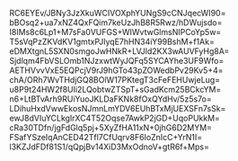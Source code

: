 RC6EYEv/JBNy3JzXkuWCIVOXphYUNgS9cCNJqecWI90=
bBOsq2+ua7xNZ4QxFQim7keUzJhB8R5Rwz/hDWujsdo=
I8IMs8c6Lp1+M7sFa0VUFGS+WIWvtwGlmsNIPCoYp5w=
T5sVqPzZKVdKV1gmtxPJIyqE7hHN34iY99BshM+f1Ak=
eDMXtgnL5SXN0smgoJwHNkR+LVJld2KX3wAUVFyHg8A=
Sjdlqm4FbVSLOmb1NJzxwtWyJQFq5SYCAYhe3UF9Wfo=
AETHVvvVxE5EQPcjV9rJ9hGTo43pZOWedbPv29Kv5+4=
chA/ORh7WvTHdjGQ8BOlW17PKtegT3cFeFEHUwjeLug=
u8P9t24HW2f8UIi2LQobtwZTSpT+sGadKcm25BCkcYM=
n6+LtBTvArh9RUiYuoJKLDaFKNk8fOxQYdHv/5z5s7o=
LDihuHxdVwwEkosNJmnLmYDV6EUhBTxMjUEXSFn7sSk=
ewJ8dVIuYCLkgIrXC4T52Oqse7AwkP2jGD+UqoPUkkM=
cRa30TDfn/jgFdGlq5pj+5XyZfHA11xN+0jhG6D2MYM=
FSafYSzeIqAnCED42Tfl7CfUqrv8F6IoZnIcC+YrN1I=
l3KZJdFDf81S1/qQpjBv14XiD3MxOdnoV+gtR6f+Mps=

